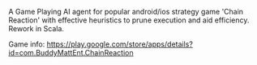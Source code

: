 A Game Playing AI agent for popular android/ios strategy game 'Chain Reaction' with effective heuristics to prune execution and aid efficiency.
Rework in Scala.

Game info: https://play.google.com/store/apps/details?id=com.BuddyMattEnt.ChainReaction